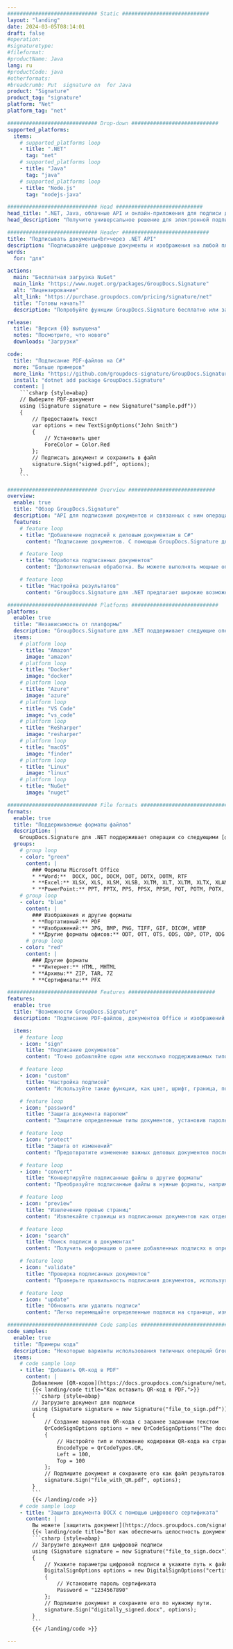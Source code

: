 ```yaml
---
############################# Static ############################
layout: "landing"
date: 2024-03-05T08:14:01
draft: false
#operation: 
#signaturetype: 
#fileformat: 
#productName: Java
lang: ru
#productCode: java
#otherformats: 
#breadcrumb: Put  signature on  for Java
product: "Signature"
product_tag: "signature"
platform: "Net"
platform_tag: "net"

############################# Drop-down ############################
supported_platforms:
  items:
    # supported_platforms loop
    - title: ".NET"
      tag: "net"
    # supported_platforms loop
    - title: "Java"
      tag: "java"
    # supported_platforms loop
    - title: "Node.js"
      tag: "nodejs-java"

############################# Head ############################
head_title: ".NET, Java, облачные API и онлайн-приложения для подписи документов"
head_description: "Получите универсальное решение для электронной подписи документов для .NET, Java и облачных приложений. Подписывайте распространенные форматы документов онлайн с помощью простой функции перетаскивания"

############################# Header ############################
title: "Подписывать документы<br>через .NET API"
description: "Подписывайте цифровые документы и изображения на любой платформе, используя наши гибкие API и решения на базе приложений для программистов и конечных пользователей."
words:
  for: "для"

actions:
  main: "Бесплатная загрузка NuGet"
  main_link: "https://www.nuget.org/packages/GroupDocs.Signature"
  alt: "Лицензирование"
  alt_link: "https://purchase.groupdocs.com/pricing/signature/net"
  title: "Готовы начать?"
  description: "Попробуйте функции GroupDocs.Signature бесплатно или запросите лицензию."

release:
  title: "Версия {0} выпущена"
  notes: "Посмотрите, что нового"
  downloads: "Загрузки"

code:
  title: "Подписание PDF-файлов на C#"
  more: "Больше примеров"
  more_link: "https://github.com/groupdocs-signature/GroupDocs.Signature-for-.NET"
  install: "dotnet add package GroupDocs.Signature"
  content: |
    ```csharp {style=abap}   
    // Выберите PDF-документ
    using (Signature signature = new Signature("sample.pdf"))
    {
        // Предоставить текст
        var options = new TextSignOptions("John Smith")
        {
            // Установить цвет
            ForeColor = Color.Red
        };
        // Подписать документ и сохранить в файл
        signature.Sign("signed.pdf", options);
    }
    ```

############################# Overview ############################
overview:
  enable: true
  title: "Обзор GroupDocs.Signature"
  description: "API для подписания документов и связанных с ним операций в приложениях .NET."
  features:
    # feature loop
    - title: "Добавление подписей к деловым документам в C#"
      content: "Подписание документов. С помощью GroupDocs.Signature для .NET вы можете добавлять в документы PDF и Office различные типы подписей, такие как текст, изображения, штрих-коды и цифровые сертификаты. Этот API позволяет подписывать документы практически с любым типом данных, включая скрытые метаданные."

    # feature loop
    - title: "Обработка подписанных документов"
      content: "Дополнительная обработка. Вы можете выполнять мощные операции с подписанными документами, используя GroupDocs.Signature. Это включает в себя поиск существующих подписей в деловых документах и ​​их проверку по определенным критериям. Кроме того, вы можете получать информацию о документе и просматривать страницы с помощью этого .NET API."

    # feature loop
    - title: "Настройка результатов"
      content: "GroupDocs.Signature для .NET предлагает широкие возможности настройки. Вы можете точно расположить подписи в любом месте страницы документа и настроить их внешний вид, используя различные настройки. Кроме того, этот API поддерживает сохранение обработанных документов в широком диапазоне поддерживаемых форматов."

############################# Platforms ############################
platforms:
  enable: true
  title: "Независимость от платформы"
  description: "GroupDocs.Signature для .NET поддерживает следующие операционные системы, платформы и менеджеры пакетов."
  items:
    # platform loop
    - title: "Amazon"
      image: "amazon"
    # platform loop
    - title: "Docker"
      image: "docker"
    # platform loop
    - title: "Azure"
      image: "azure"
    # platform loop
    - title: "VS Code"
      image: "vs_code"
    # platform loop
    - title: "ReSharper"
      image: "resharper"
    # platform loop
    - title: "macOS"
      image: "finder"
    # platform loop
    - title: "Linux"
      image: "linux"
    # platform loop
    - title: "NuGet"
      image: "nuget"

############################# File formats ############################
formats:
  enable: true
  title: "Поддерживаемые форматы файлов"
  description: |
    GroupDocs.Signature для .NET поддерживает операции со следующими [форматами файлов](https://docs.groupdocs.com/signature/net/supported-document-formats/).
  groups:
    # group loop
    - color: "green"
      content: |
        ### Форматы Microsoft Office
        * **Word:**  DOCX, DOC, DOCM, DOT, DOTX, DOTM, RTF
        * **Excel:** XLSX, XLS, XLSM, XLSB, XLTM, XLT, XLTM, XLTX, XLAM, SXC, SpreadsheetML
        * **PowerPoint:** PPT, PPTX, PPS, PPSX, PPSM, POT, POTM, POTX, PPTM
    # group loop
    - color: "blue"
      content: |
        ### Изображения и другие форматы
        * **Портативный:** PDF
        * **Изображений:** JPG, BMP, PNG, TIFF, GIF, DICOM, WEBP
        * **Другие форматы офисов:** ODT, OTT, OTS, ODS, ODP, OTP, ODG
      # group loop
    - color: "red"
      content: |
        ### Другие форматы
        * **Интернет:** HTML, MHTML
        * **Архивы:** ZIP, TAR, 7Z
        * **Сертификаты:** PFX

############################# Features ############################
features:
  enable: true
  title: "Возможности GroupDocs.Signature"
  description: "Подписание PDF-файлов, документов Office и изображений быстро и точно"

  items:
    # feature loop
    - icon: "sign"
      title: "Подписание документов"
      content: "Точно добавляйте один или несколько поддерживаемых типов подписей в любом указанном месте деловых документов."

    # feature loop
    - icon: "custom"
      title: "Настройка подписей"
      content: "Используйте такие функции, как цвет, шрифт, граница, поворот и т. д., чтобы настроить внешний вид подписей."

    # feature loop
    - icon: "password"
      title: "Защита документа паролем"
      content: "Защитите определенные типы документов, установив пароль после подписания."

    # feature loop
    - icon: "protect"
      title: "Защита от изменений"
      content: "Предотвратите изменение важных деловых документов после добавления подписи с помощью цифрового сертификата."

    # feature loop
    - icon: "convert"
      title: "Конвертируйте подписанные файлы в другие форматы"
      content: "Преобразуйте подписанные файлы в нужные форматы, например сохраняя документ Word в формате PDF."

    # feature loop
    - icon: "preview"
      title: "Извлечение превью страниц"
      content: "Извлекайте страницы из подписанных документов как отдельные изображения для дальнейшей обработки."

    # feature loop
    - icon: "search"
      title: "Поиск подписи в документах"
      content: "Получить информацию о ранее добавленных подписях в определенных документах."

    # feature loop
    - icon: "validate"
      title: "Проверка подписанных документов"
      content: "Проверьте правильность подписания документов, используя функции проверки."

    # feature loop
    - icon: "update"
      title: "Обновить или удалить подписи"
      content: "Легко перемещайте определенные подписи на странице, изменяйте их текст или удаляйте их без каких-либо проблем."

############################# Code samples ############################
code_samples:
  enable: true
  title: "Примеры кода"
  description: "Некоторые варианты использования типичных операций GroupDocs.Signature для .NET"
  items:
    # code sample loop
    - title: "Добавить QR-код в PDF"
      content: |
        Добавление [QR-кодов](https://docs.groupdocs.com/signature/net/esign-document-with-qr-code-signature/) на определенные страницы PDF-документов может улучшить бизнес-процессы. Ниже приведен пример добавления QR-кода с помощью GroupDocs.Signature.
        {{< landing/code title="Как вставить QR-код в PDF.">}}
        ```csharp {style=abap}
        // Загрузите документ для подписи
        using (Signature signature = new Signature("file_to_sign.pdf"))
        {
            // Создание вариантов QR-кода с заранее заданным текстом
            QrCodeSignOptions options = new QrCodeSignOptions("The document is approved by John Smith")
            {
                // Настройте тип и положение кодировки QR-кода на странице.
                EncodeType = QrCodeTypes.QR,
                Left = 100,
                Top = 100
            };
            // Подпишите документ и сохраните его как файл результатов.
            signature.Sign("file_with_QR.pdf", options);
        }
        ```
        {{< /landing/code >}}
    # code sample loop
    - title: "Защита документа DOCX с помощью цифрового сертификата"
      content: |
        Вы можете [защитить документ](https://docs.groupdocs.com/signature/net/esign-document-with-digital-signature/), используя личные или корпоративные подписи, хранящиеся в виде цифровых сертификатов. Такие защищенные документы не могут быть изменены без аннулирования подписи.
        {{< landing/code title="Вот как обеспечить целостность документа.">}}
        ```csharp {style=abap}   
        // Загрузите документ для цифровой подписи
        using (Signature signature = new Signature("file_to_sign.docx"))
        {
            // Укажите параметры цифровой подписи и укажите путь к файлу сертификата.
            DigitalSignOptions options = new DigitalSignOptions("certificate.pfx")
            {
                // Установите пароль сертификата
                Password = "1234567890"
            };
            // Подпишите документ и сохраните его по нужному пути.
            signature.Sign("digitally_signed.docx", options);
        }
        ```
        {{< /landing/code >}}

---
```

